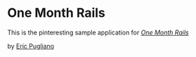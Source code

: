 # One Month Rails

This is the pinteresting sample application for 
[*One Month Rails*](http://onemonthrails.com)

by [Eric Pugliano](http://ericpugliano.com)